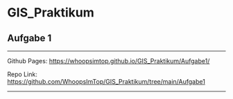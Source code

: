 # GIS_Praktikum

## Aufgabe 1
---
Github Pages: https://whoopsimtop.github.io/GIS_Praktikum/Aufgabe1/

Repo Link: https://github.com/WhoopsImTop/GIS_Praktikum/tree/main/Aufgabe1

---
